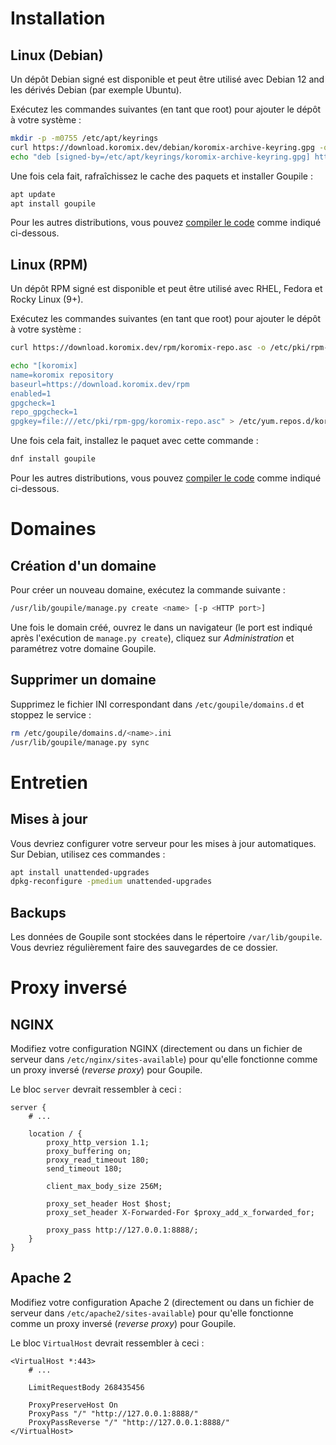 # Installation

## Linux (Debian)

Un dépôt Debian signé est disponible et peut être utilisé avec Debian 12 and les dérivés Debian (par exemple Ubuntu).

Exécutez les commandes suivantes (en tant que root) pour ajouter le dépôt à votre système :

```sh
mkdir -p -m0755 /etc/apt/keyrings
curl https://download.koromix.dev/debian/koromix-archive-keyring.gpg -o /etc/apt/keyrings/koromix-archive-keyring.gpg
echo "deb [signed-by=/etc/apt/keyrings/koromix-archive-keyring.gpg] https://download.koromix.dev/debian stable main" > /etc/apt/sources.list.d/koromix.dev-stable.list
```

Une fois cela fait, rafraîchissez le cache des paquets et installer Goupile :

```sh
apt update
apt install goupile
```

Pour les autres distributions, vous pouvez [compiler le code](#compilation) comme indiqué ci-dessous.

## Linux (RPM)

Un dépôt RPM signé est disponible et peut être utilisé avec RHEL, Fedora et Rocky Linux (9+).

Exécutez les commandes suivantes (en tant que root) pour ajouter le dépôt à votre système :

```sh
curl https://download.koromix.dev/rpm/koromix-repo.asc -o /etc/pki/rpm-gpg/koromix-repo.asc

echo "[koromix]
name=koromix repository
baseurl=https://download.koromix.dev/rpm
enabled=1
gpgcheck=1
repo_gpgcheck=1
gpgkey=file:///etc/pki/rpm-gpg/koromix-repo.asc" > /etc/yum.repos.d/koromix.repo
```

Une fois cela fait, installez le paquet avec cette commande :

```sh
dnf install goupile
```

Pour les autres distributions, vous pouvez [compiler le code](#compilation) comme indiqué ci-dessous.

# Domaines

## Création d'un domaine

Pour créer un nouveau domaine, exécutez la commande suivante :

```sh
/usr/lib/goupile/manage.py create <name> [-p <HTTP port>]
```

Une fois le domain créé, ouvrez le dans un navigateur (le port est indiqué après l'exécution de `manage.py create`), cliquez sur *Administration* et paramétrez votre domaine Goupile.

## Supprimer un domaine

Supprimez le fichier INI correspondant dans `/etc/goupile/domains.d` et stoppez le service :

```sh
rm /etc/goupile/domains.d/<name>.ini
/usr/lib/goupile/manage.py sync
```

# Entretien

## Mises à jour

Vous devriez configurer votre serveur pour les mises à jour automatiques. Sur Debian, utilisez ces commandes :

```sh
apt install unattended-upgrades
dpkg-reconfigure -pmedium unattended-upgrades
```

## Backups

Les données de Goupile sont stockées dans le répertoire `/var/lib/goupile`. Vous devriez régulièrement faire des sauvegardes de ce dossier.

# Proxy inversé

## NGINX

Modifiez votre configuration NGINX (directement ou dans un fichier de serveur dans `/etc/nginx/sites-available`) pour qu'elle fonctionne comme un proxy inversé (*reverse proxy*) pour Goupile.

Le bloc `server` devrait ressembler à ceci :

```
server {
    # ...

    location / {
        proxy_http_version 1.1;
        proxy_buffering on;
        proxy_read_timeout 180;
        send_timeout 180;

        client_max_body_size 256M;

        proxy_set_header Host $host;
        proxy_set_header X-Forwarded-For $proxy_add_x_forwarded_for;

        proxy_pass http://127.0.0.1:8888/;
    }
}
```

## Apache 2

Modifiez votre configuration Apache 2 (directement ou dans un fichier de serveur dans `/etc/apache2/sites-available`) pour qu'elle fonctionne comme un proxy inversé (*reverse proxy*) pour Goupile.

Le bloc `VirtualHost` devrait ressembler à ceci :

```
<VirtualHost *:443>
    # ...

    LimitRequestBody 268435456

    ProxyPreserveHost On
    ProxyPass "/" "http://127.0.0.1:8888/"
    ProxyPassReverse "/" "http://127.0.0.1:8888/"
</VirtualHost>
```

